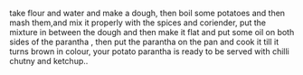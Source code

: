 take flour and water and make a dough,
then boil some potatoes and then mash them,and mix it properly with the spices and coriender,
put the mixture in between the dough and then make it flat and put some oil on both sides of the parantha ,
then put the parantha on the pan and cook it till it turns brown in colour,
your potato parantha is ready to be served with chilli chutny and ketchup..